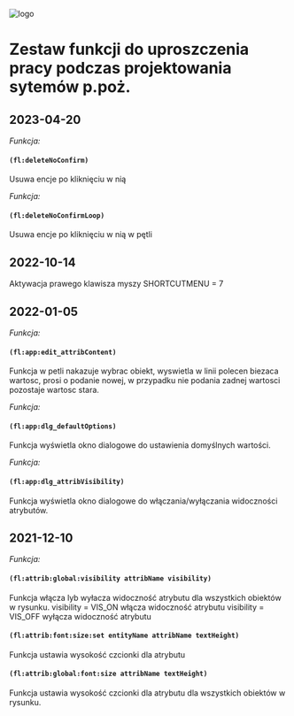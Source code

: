 
![logo](https://user-images.githubusercontent.com/15337292/112994033-1af8b580-916a-11eb-8f68-e1457cb30e47.jpg)
# Zestaw funkcji do uproszczenia pracy podczas projektowania sytemów p.poż.

## 2023-04-20

*Funkcja:*
####	`(fl:deleteNoConfirm)`
Usuwa encje po kliknięciu w nią

*Funkcja:*
####	`(fl:deleteNoConfirmLoop)`
Usuwa encje po kliknięciu w nią w pętli

## 2022-10-14
Aktywacja prawego klawisza myszy
SHORTCUTMENU = 7


## 2022-01-05
  *Funkcja:*
####	`(fl:app:edit_attribContent)`
Funkcja w petli nakazuje wybrac obiekt, wyswietla w linii polecen biezaca wartosc, prosi o podanie nowej, w przypadku nie podania zadnej wartosci pozostaje wartosc stara. 

*Funkcja:*
####	`(fl:app:dlg_defaultOptions)`
Funkcja wyświetla okno dialogowe do ustawienia domyślnych wartości.

  *Funkcja:*
####	`(fl:app:dlg_attribVisibility)`
Funkcja wyświetla okno dialogowe do włączania/wyłączania widoczności atrybutów.

## 2021-12-10
  *Funkcja:*
####	`(fl:attrib:global:visibility attribName visibility)`
Funkcja włącza lyb wyłacza widoczność atrybutu dla wszystkich obiektów w rysunku.
visibility = VIS_ON włącza widoczność atrybutu
visibility = VIS_OFF wyłącza widoczność atrybutu

#### `(fl:attrib:font:size:set entityName attribName textHeight)`
Funkcja ustawia wysokość czcionki dla atrybutu

#### `(fl:attrib:global:font:size attribName textHeight)`
Funkcja ustawia wysokość czcionki dla atrybutu dla wszystkich obiektów w rysunku.

